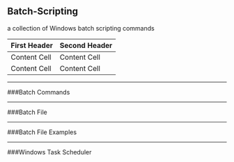 ## Batch-Scripting
a collection of Windows batch scripting commands

First Header  | Second Header
------------- | -------------
Content Cell  | Content Cell
Content Cell  | Content Cell

---
###Batch Commands

---
###Batch File

---
###Batch File Examples

---
###Windows Task Scheduler
